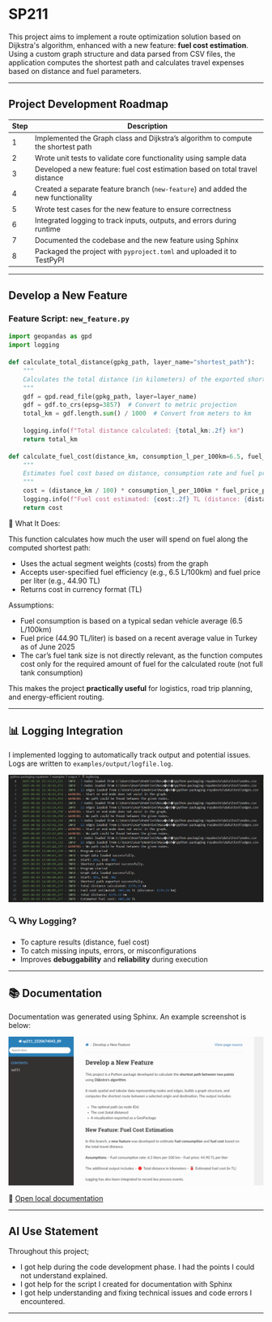 # SP211

This project aims to implement a route optimization solution based on Dijkstra's algorithm, enhanced with a new feature: **fuel cost estimation**. Using a custom graph structure and data parsed from CSV files, the application computes the shortest path and calculates travel expenses based on distance and fuel parameters.

---

##  Project Development Roadmap

| Step | Description |
|------|-------------|
| 1 | Implemented the Graph class and Dijkstra’s algorithm to compute the shortest path |
| 2 | Wrote unit tests to validate core functionality using sample data |
| 3 | Developed a new feature: fuel cost estimation based on total travel distance |
| 4 | Created a separate feature branch (`new-feature`) and added the new functionality |
| 5 | Wrote test cases for the new feature to ensure correctness |
| 6 | Integrated logging to track inputs, outputs, and errors during runtime |
| 7 | Documented the codebase and the new feature using Sphinx |
| 8 | Packaged the project with `pyproject.toml` and uploaded it to TestPyPI |

---

## Develop a New Feature

### Feature Script: `new_feature.py`
```python
import geopandas as gpd
import logging

def calculate_total_distance(gpkg_path, layer_name="shortest_path"):
    """
    Calculates the total distance (in kilometers) of the exported shortest path.
    """
    gdf = gpd.read_file(gpkg_path, layer=layer_name)
    gdf = gdf.to_crs(epsg=3857)  # Convert to metric projection
    total_km = gdf.length.sum() / 1000  # Convert from meters to km

    logging.info(f"Total distance calculated: {total_km:.2f} km")
    return total_km

def calculate_fuel_cost(distance_km, consumption_l_per_100km=6.5, fuel_price_per_liter=44.90):
    """
    Estimates fuel cost based on distance, consumption rate and fuel price.
    """
    cost = (distance_km / 100) * consumption_l_per_100km * fuel_price_per_liter
    logging.info(f"Fuel cost estimated: {cost:.2f} TL (distance: {distance_km:.2f} km)")
    return cost
```

📌 What It Does:

This function calculates how much the user will spend on fuel along the computed shortest path:

- Uses the actual segment weights (costs) from the graph
- Accepts user-specified fuel efficiency (e.g., 6.5 L/100km) and fuel price per liter (e.g., 44.90 TL)
- Returns cost in currency format (TL)

Assumptions:
- Fuel consumption is based on a typical sedan vehicle average (6.5 L/100km)
- Fuel price (44.90 TL/liter) is based on a recent average value in Turkey as of June 2025
- The car’s fuel tank size is not directly relevant, as the function computes cost only for the required amount of fuel for the calculated route (not full tank consumption)

This makes the project **practically useful** for logistics, road trip planning, and energy-efficient routing.

---

## 📊 Logging Integration

I implemented logging to automatically track output and potential issues. Logs are written to `examples/output/logfile.log`.

![Logging Screenshot](img/logging.png)

### 🔍 Why Logging?
- To capture results (distance, fuel cost)
- To catch missing inputs, errors, or misconfigurations
- Improves **debuggability** and **reliability** during execution

---

## 📚 Documentation

Documentation was generated using Sphinx. An example screenshot is below:

![Documentation Screenshot](img/documentation.png)

🔗 [Open local documentation](C:/Users/User/OneDrive/Masaüstü/python-packaging-ruyabeste/docs/build/html/index.html)

---

##  AI Use Statement

Throughout this project;

- I got help during the code development phase. I had the points I could not understand explained.
- I got help for the script I created for documentation with Sphinx
- I got help understanding and fixing technical issues and code errors I encountered.



---


